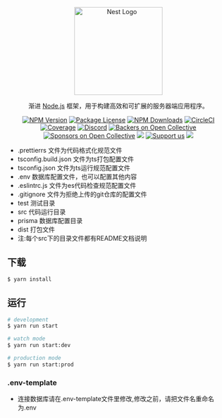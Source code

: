 <p align="center">
  <a href="http://nestjs.com/" target="blank"><img src="https://nestjs.com/img/logo-small.svg" width="200" alt="Nest Logo" /></a>
</p>

[circleci-image]: https://img.shields.io/circleci/build/github/nestjs/nest/master?token=abc123def456
[circleci-url]: https://circleci.com/gh/nestjs/nest

  <p align="center">渐进 <a href="http://nodejs.org" target="_blank">Node.js</a> 框架，用于构建高效和可扩展的服务器端应用程序。</p>
    <p align="center">
<a href="https://www.npmjs.com/~nestjscore" target="_blank"><img src="https://img.shields.io/npm/v/@nestjs/core.svg" alt="NPM Version" /></a>
<a href="https://www.npmjs.com/~nestjscore" target="_blank"><img src="https://img.shields.io/npm/l/@nestjs/core.svg" alt="Package License" /></a>
<a href="https://www.npmjs.com/~nestjscore" target="_blank"><img src="https://img.shields.io/npm/dm/@nestjs/common.svg" alt="NPM Downloads" /></a>
<a href="https://circleci.com/gh/nestjs/nest" target="_blank"><img src="https://img.shields.io/circleci/build/github/nestjs/nest/master" alt="CircleCI" /></a>
<a href="https://coveralls.io/github/nestjs/nest?branch=master" target="_blank"><img src="https://coveralls.io/repos/github/nestjs/nest/badge.svg?branch=master#9" alt="Coverage" /></a>
<a href="https://discord.gg/G7Qnnhy" target="_blank"><img src="https://img.shields.io/badge/discord-online-brightgreen.svg" alt="Discord"/></a>
<a href="https://opencollective.com/nest#backer" target="_blank"><img src="https://opencollective.com/nest/backers/badge.svg" alt="Backers on Open Collective" /></a>
<a href="https://opencollective.com/nest#sponsor" target="_blank"><img src="https://opencollective.com/nest/sponsors/badge.svg" alt="Sponsors on Open Collective" /></a>
  <a href="https://paypal.me/kamilmysliwiec" target="_blank"><img src="https://img.shields.io/badge/Donate-PayPal-ff3f59.svg"/></a>
    <a href="https://opencollective.com/nest#sponsor"  target="_blank"><img src="https://img.shields.io/badge/Support%20us-Open%20Collective-41B883.svg" alt="Support us"></a>
  <a href="https://twitter.com/nestframework" target="_blank"><img src="https://img.shields.io/twitter/follow/nestframework.svg?style=social&label=Follow"></a>
</p>

- .prettierrs 文件为代码格式化规范文件
- tsconfig.build.json 文件为ts打包配置文件
- tsconfig.json 文件为ts运行规范配置文件
- .env 数据库配置文件，也可以配置其他内容
- .eslintrc.js 文件为es代码检查规范配置文件
- .gitignore 文件为拒绝上传的git仓库的配置文件
- test 测试目录
- src 代码运行目录
- prisma 数据库配置目录
- dist 打包文件
- 注:每个src下的目录文件都有README文档说明


## 下载

```bash
$ yarn install
```

## 运行

```bash
# development
$ yarn run start

# watch mode
$ yarn run start:dev

# production mode
$ yarn run start:prod
```


### .env-template

- 连接数据库请在.env-template文件里修改,修改之前，请把文件名重命名为.env